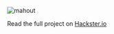 ![mahout](https://user-images.githubusercontent.com/9275193/97730533-5f443480-1aaa-11eb-8887-c14513366e49.jpg)

Read the full project on [Hackster.io](https://www.hackster.io/mithun-das/mahout-save-the-elephants-819b54)


